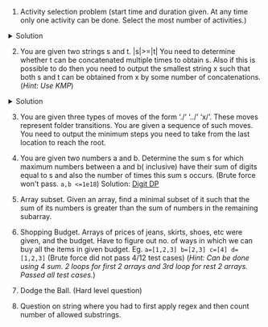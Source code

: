 1. Activity selection problem (start time and duration given. At any time only one activity can be done. Select the most number of activities.)
<details>
 <summary>Solution</summary>
 
 ```c++
 bool activityCompare(Activitiy s1, Activitiy s2) { 
    return (s1.finish < s2.finish); 
} 
// Returns count of the maximum set of activities that can 
// be done by a single person, one at a time. 
void printMaxActivities(Activitiy arr[], int n) { 
    // Sort jobs according to finish time 
    sort(arr, arr+n, activityCompare); 
    cout << "Following activities are selected n"; 
  
    // The first activity always gets selected 
    int i = 0; 
    cout << "(" << arr[i].start << ", " << arr[i].finish << "), "; 
  
    // Consider rest of the activities 
    for (int j = 1; j < n; j++) 
    { 
      // If this activity has start time greater than or 
      // equal to the finish time of previously selected 
      // activity, then select it 
      if (arr[j].start >= arr[i].finish) 
      { 
          cout << "(" << arr[j].start << ", "
              << arr[j].finish << "), "; 
          i = j; 
      } 
    } 
} 
```
___
```c++
void SelectActivities(vector<int>s,vector<int>f){ 
// Vector to store results. 
    vector<pair<int,int>>ans; 
// Minimum Priority Queue to sort activities in ascending order of finishing time (f[i]). 
  
    priority_queue<pair<int,int>,vector<pair<int,int>>,greater<pair<int,int>>>p; 
  
    for(int i=0;i<s.size();i++){ 
        // Pushing elements in priority queue where the key is f[i] 
        p.push(make_pair(f[i],s[i])); 
    } 
    auto it = p.top(); 
    int start = it.second; 
    int end = it.first; 
    p.pop(); 
    ans.push_back(make_pair(start,end)); 
  
    while(!p.empty()){ 
        auto itr = p.top(); 
        p.pop(); 
        if(itr.second >= end){ 
            start = itr.second; 
            end = itr.first; 
            ans.push_back(make_pair(start,end)); 
        } 
    } 
    cout << "Following Activities should be selected. " << endl << endl; 
  
    for(auto itr=ans.begin();itr!=ans.end();itr++){ 
        cout << "Activity started at: " << (*itr).first << " and ends at  " << (*itr).second << endl; 
    } 
} 
```
</details>

2. You are given two strings s and t. |s|>=|t|  You need to determine whether t can be concatenated multiple times to obtain s. Also if this is possible to do then you need to output the smallest string x such that both s and t can be obtained from x by some number of concatenations. (*Hint: Use KMP*)
<details>
 <summary>Solution</summary>
 
```c++
void computeLPSArray(char str[], int M, int lps[]) 
{ 
    int len = 0; //lenght of the previous longest prefix suffix 
    int i = 1; 
    lps[0] = 0; //lps[0] is always 0 
    // the loop calculates lps[i] for i = 1 to M-1 
    while (i < M) 
    { 
       if (str[i] == str[len]) 
       { 
           len++; 
           lps[i] = len; 
           i++; 
       } 
       else // (pat[i] != pat[len]) 
       { 
          if (len != 0) 
          { 
             len = lps[len-1]; 
             // Also, note that we do not increment i here 
          } 
          else // if (len == 0) 
          { 
             lps[i] = 0; 
             i++; 
          } 
       } 
    } 
} 
// Returns true if str is repetition of one of its substrings 
// else return false. 
bool isRepeat(char str[]) 
{ 
    // Find length of string and create an array to 
    // store lps values used in KMP 
    int n = strlen(str); 
    int lps[n]; 
    // Preprocess the pattern (calculate lps[] array) 
    computeLPSArray(str, n, lps); 
    // Find length of longest suffix which is also 
    // prefix of str. 
    int len = lps[n-1];
    // If there exist a suffix which is also prefix AND Length of the remaining substring divides total 
    // length, then str[0..n-len-1] is the substring that repeats n/(n-len) times (Readers can print substring 
    // and value of n/(n-len) for more clarity. 
    return (len > 0 && n%(n-len) == 0)? true: false; 
} 
```
</details>

3. You are given three types of moves of the form ‘./’ ‘../’ ‘x/’. These moves represent folder transitions. You are given a sequence of such moves. You need to output the minimum steps you need to take from the last location  to reach the root.

4. You are given two numbers a and b. Determine the sum s for which maximum numbers between a and b( inclusive) have their sum of digits equal to s and also the number of times this sum s occurs.
(Brute force won't pass. `a,b <=1e18`)
 Solution: [Digit DP](https://www.google.com/url?q=https://ide.geeksforgeeks.org/O3XN7ByK7J&sa=D&ust=1601697539873000&usg=AOvVaw23w_Ep5PkeyjIKRc8ONYAk)

5.  Array subset. Given an array, find a minimal subset of it such that the sum of its numbers is greater than the sum of numbers in the remaining subarray.

6. Shopping Budget. Arrays of prices of jeans, skirts, shoes, etc were given, and the budget. Have to figure out no. of ways in which we can buy all the items in given budget.
Eg. `a=[1,2,3] b=[2,3] c=[4] d=[1,2,3]` (Brute force did not pass 4/12 test cases)
(*Hint: Can be done using 4 sum. 2 loops for first 2 arrays and 3rd loop for rest 2 arrays. Passed all test cases.*)

7. Dodge the Ball. (Hard level question)
8. Question on string where you had to first apply regex and then count number of allowed substrings.
